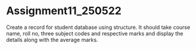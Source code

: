 # Assignment11_250522
Create a record for student database using structure. It should take course name, roll no, three subject codes and respective marks and display the details along with the average marks.
